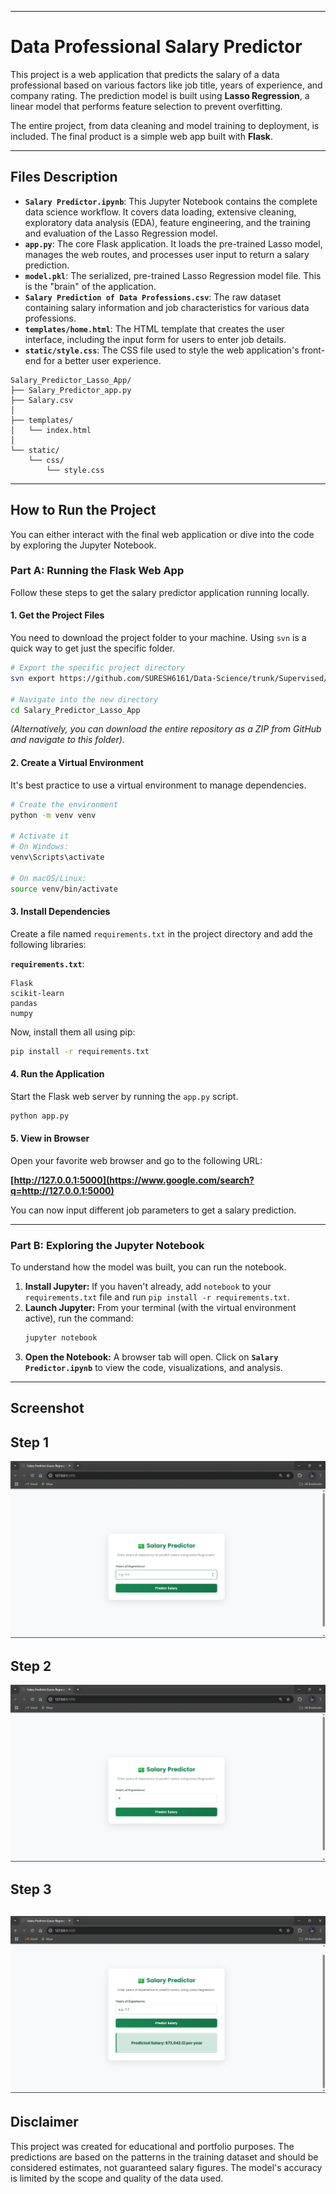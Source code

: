 
-----

# Data Professional Salary Predictor 

This project is a web application that predicts the salary of a data professional based on various factors like job title, years of experience, and company rating. The prediction model is built using **Lasso Regression**, a linear model that performs feature selection to prevent overfitting.

The entire project, from data cleaning and model training to deployment, is included. The final product is a simple web app built with **Flask**.

-----

## Files Description

  * **`Salary Predictor.ipynb`**: This Jupyter Notebook contains the complete data science workflow. It covers data loading, extensive cleaning, exploratory data analysis (EDA), feature engineering, and the training and evaluation of the Lasso Regression model.
  * **`app.py`**: The core Flask application. It loads the pre-trained Lasso model, manages the web routes, and processes user input to return a salary prediction.
  * **`model.pkl`**: The serialized, pre-trained Lasso Regression model file. This is the "brain" of the application.
  * **`Salary Prediction of Data Professions.csv`**: The raw dataset containing salary information and job characteristics for various data professions.
  * **`templates/home.html`**: The HTML template that creates the user interface, including the input form for users to enter job details.
  * **`static/style.css`**: The CSS file used to style the web application's front-end for a better user experience.
```
Salary_Predictor_Lasso_App/
├── Salary_Predictor_app.py
├── Salary.csv
│
├── templates/
│   └── index.html
│
└── static/
    └── css/
        └── style.css
```

-----

## How to Run the Project

You can either interact with the final web application or dive into the code by exploring the Jupyter Notebook.

### Part A: Running the Flask Web App

Follow these steps to get the salary predictor application running locally.

#### 1\. Get the Project Files

You need to download the project folder to your machine. Using `svn` is a quick way to get just the specific folder.

```bash
# Export the specific project directory
svn export https://github.com/SURESH6161/Data-Science/trunk/Supervised/Salary_Predictor_Lasso_App

# Navigate into the new directory
cd Salary_Predictor_Lasso_App
```

*(Alternatively, you can download the entire repository as a ZIP from GitHub and navigate to this folder).*

#### 2\. Create a Virtual Environment

It's best practice to use a virtual environment to manage dependencies.

```bash
# Create the environment
python -m venv venv

# Activate it
# On Windows:
venv\Scripts\activate

# On macOS/Linux:
source venv/bin/activate
```

#### 3\. Install Dependencies

Create a file named `requirements.txt` in the project directory and add the following libraries:

**`requirements.txt`**:

```
Flask
scikit-learn
pandas
numpy
```

Now, install them all using pip:

```bash
pip install -r requirements.txt
```

#### 4\. Run the Application

Start the Flask web server by running the `app.py` script.

```bash
python app.py
```

#### 5\. View in Browser

Open your favorite web browser and go to the following URL:

**[http://127.0.0.1:5000](https://www.google.com/search?q=http://127.0.0.1:5000)**

You can now input different job parameters to get a salary prediction.

-----

### Part B: Exploring the Jupyter Notebook

To understand how the model was built, you can run the notebook.

1.  **Install Jupyter:** If you haven't already, add `notebook` to your `requirements.txt` file and run `pip install -r requirements.txt`.
2.  **Launch Jupyter:** From your terminal (with the virtual environment active), run the command:
    ```bash
    jupyter notebook
    ```
3.  **Open the Notebook:** A browser tab will open. Click on **`Salary Predictor.ipynb`** to view the code, visualizations, and analysis.

-----

## Screenshot

## Step 1
![General interface](img1.png)
## Step 2
![Filling in the details](img2.png)
## Step 3
![Final predicted result](img3.png)
-----

## Disclaimer

This project was created for educational and portfolio purposes. The predictions are based on the patterns in the training dataset and should be considered estimates, not guaranteed salary figures. The model's accuracy is limited by the scope and quality of the data used.
